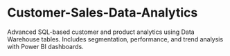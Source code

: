 # Customer-Sales-Data-Analytics
Advanced SQL-based customer and product analytics using Data Warehouse tables. Includes segmentation, performance, and trend analysis with Power BI dashboards.

